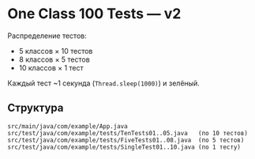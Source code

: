 # One Class 100 Tests — v2

Распределение тестов:
- 5 классов × 10 тестов
- 8 классов × 5 тестов
- 10 классов × 1 тест

Каждый тест ~1 секунда (`Thread.sleep(1000)`) и зелёный.

## Структура
```
src/main/java/com/example/App.java
src/test/java/com/example/tests/TenTests01..05.java   (по 10 тестов)
src/test/java/com/example/tests/FiveTests01..08.java  (по 5 тестов)
src/test/java/com/example/tests/SingleTest01..10.java (по 1 тесту)
```
